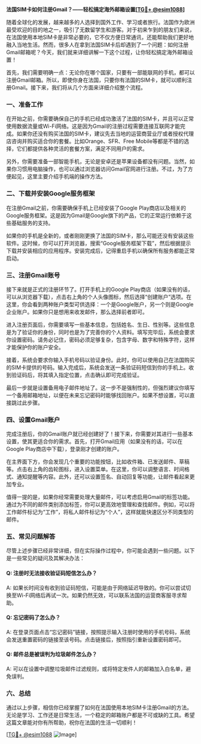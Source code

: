 **法国SIM卡如何注册Gmail？——轻松搞定海外邮箱设置[[TG💪+ @esim1088](https://t.me/s/esim1088)]**

随着全球化的发展，越来越多的人选择到国外工作、学习或者旅行。法国作为欧洲最受欢迎的目的地之一，吸引了无数留学生和游客。对于初来乍到的朋友们来说，在法国使用本地SIM卡是非常必要的，它不仅方便日常通讯，还能帮助我们更好地融入当地生活。然而，很多人在拿到法国SIM卡后却遇到了一个问题：如何注册Gmail邮箱呢？今天，我们就来详细讲解一下这个过程，让你轻松搞定海外邮箱设置！

首先，我们需要明确一点：无论你在哪个国家，只要有一部能联网的手机，都可以注册Gmail邮箱。所以，即使你身在法国，只要你有法国的SIM卡，就可以顺利注册Gmail。接下来，我们将从几个方面来详细介绍整个流程。

### 一、准备工作

在开始之前，你需要确保自己的手机已经成功激活了法国的SIM卡，并且可以正常使用数据流量或Wi-Fi网络。这是因为Gmail的注册过程需要连接互联网才能完成。如果你还没有购买法国的SIM卡，建议先去当地的运营商营业厅或者授权代理店咨询并购买适合你的套餐。比如Orange、SFR、Free Mobile等都是不错的选择，它们都提供各种灵活的套餐方案，满足不同用户的需求。

另外，你需要准备一部智能手机，无论是安卓还是苹果设备都没有问题。当然，如果你习惯用电脑操作，也可以通过浏览器访问Gmail官网进行注册。不过，为了方便起见，这里主要介绍手机端的操作方法。

### 二、下载并安装Google服务框架

在注册Gmail之前，你需要确保手机上已经安装了Google Play商店以及相关的Google服务框架。这是因为Gmail是Google旗下的产品，它的正常运行依赖于这些基础服务的支持。

如果你的手机是全新的，或者刚刚更换了法国的SIM卡，那么可能还没有安装这些软件。这时候，你可以打开浏览器，搜索“Google服务框架下载”，然后根据提示下载并安装相应的应用程序。安装完成后，记得重启手机以确保所有服务都能正常启动。

### 三、注册Gmail账号

接下来就是正式的注册环节了。打开手机上的Google Play商店（如果没有的话，可以从浏览器下载），点击右上角的个人头像图标，然后选择“创建账户”选项。在这里，你会看到两种账户类型可供选择：一个是Google账户，另一个则是Google企业账户。如果你只是想用来收发邮件，那么选择前者即可。

进入注册页面后，你需要填写一些基本信息，包括姓名、生日、性别等。这些信息是为了验证你的身份，同时也是为了完善你的个人资料。填写完毕后，系统会要求你设置密码。请务必记住，密码必须足够复杂，包含字母、数字和特殊字符，这样才能保护你的账户安全。

接着，系统会要求你输入手机号码以验证身份。此时，你可以使用自己在法国购买的SIM卡提供的号码。输入完成后，系统会发送一条验证码短信到你的手机上。收到验证码后，将其填入指定位置，点击确认即可完成验证。

最后一步就是设置备用电子邮件地址了。这一步不是强制性的，但强烈建议你填写一个备用邮箱地址，以便在未来忘记密码时能够找回账户。如果不想设置，可以直接跳过此步骤。

### 四、设置Gmail账户

完成注册后，你的Gmail账户就已经创建好了！接下来，你需要对其进行一些基本设置，使其更适合你的需求。首先，打开Gmail应用（如果没有的话，可以在Google Play商店中下载），登录刚才创建的账户。

在主界面下方，你会发现几个重要的功能按钮，比如收件箱、已发送邮件、草稿等。点击右上角的齿轮图标，进入设置菜单。在这里，你可以调整语言、时间格式、通知提醒等内容。此外，还可以设置签名、自动回复等功能，让邮件看起来更加专业。

值得一提的是，如果你经常需要处理大量邮件，可以考虑启用Gmail的标签功能。通过为不同的邮件类别添加标签，你可以更高效地管理和查找邮件。例如，可以将工作邮件标记为“工作”，将私人邮件标记为“个人”，这样就能快速区分不同类型的邮件。

### 五、常见问题解答

尽管上述步骤已经非常详细，但在实际操作过程中，你可能会遇到一些问题。以下是一些常见的疑问及其解决办法：

#### Q: 注册时无法接收验证码短信怎么办？

A: 如果长时间没有收到验证码短信，可能是由于网络延迟导致的。你可以尝试切换至Wi-Fi网络后再试一次。如果仍然无效，可以联系法国的运营商客服寻求帮助。

#### Q: 忘记密码了怎么办？

A: 在登录页面点击“忘记密码”链接，按照提示输入注册时使用的手机号码，系统会发送重置密码的链接至该号码。点击链接后，按照指引重新设置密码即可。

#### Q: 邮件总是被误判为垃圾邮件怎么办？

A: 可以在设置中调整垃圾邮件过滤规则，或将特定发件人的邮箱加入白名单，避免误判。

### 六、总结

通过以上步骤，相信你已经掌握了如何在法国使用本地SIM卡注册Gmail的方法。无论是学习、工作还是日常生活，一个稳定的邮箱账户都是不可或缺的工具。希望这篇文章能对你有所帮助，祝你在法国的生活一切顺利！

[[TG💪+ @esim1088](https://t.me/s/esim1088) ![Image](https://i.postimg.cc/4NQfJmqS/Snipaste-2025-05-13-00-14-12.png)]
